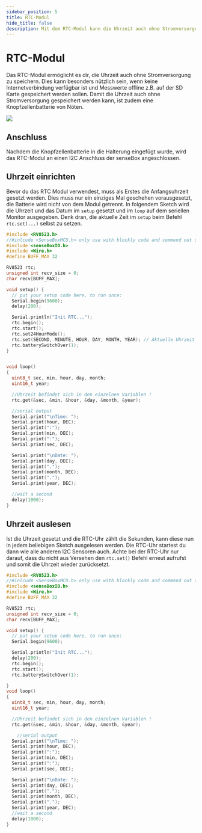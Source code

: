 ```yaml
---
sidebar_position: 5
title: RTC-Modul
hide_title: false
description: Mit dem RTC-Modul kann die Uhrzeit auch ohne Stromversorgung gespeichert werden.
---
```

# RTC-Modul

Das RTC-Modul ermöglicht es dir, die Uhrzeit auch ohne Stromversorgung zu speichern. Dies kann besonders nützlich sein, wenn keine Internetverbindung verfügbar ist und Messwerte offline z.B. auf der SD Karte gespeichert werden sollen. Damit die Uhrzeit auch ohne Stromversorgung gespeichert werden kann, ist zudem eine Knopfzellenbatterie von Nöten.


![](/img/hardware-bilder/rtc/rtc.png)


## Anschluss

Nachdem die Knopfzellenbatterie in die Halterung eingefügt wurde, wird das RTC-Modul an einen I2C Anschluss der senseBox angeschlossen.


## Uhrzeit einrichten

Bevor du das RTC Modul verwendest, muss als Erstes die Anfangsuhrzeit gesetzt werden. Dies muss nur ein einziges Mal geschehen vorausgesetzt, die Batterie wird nicht von dem Modul getrennt. In folgendem Sketch wird die Uhrzeit und das Datum im `setup` gesetzt und im `loop` auf dem seriellen Monitor ausgegeben.
Denk dran, die aktuelle Zeit im `setup` beim Befehl `rtc.set(...)` selbst zu setzen.

```c++
#include <RV8523.h>
//#inlcude <SenseBoxMCU.h> only use with blockly code and commend out senseBoxIO.h
#include <senseBoxIO.h>
#include <Wire.h>
#define BUFF_MAX 32

RV8523 rtc;
unsigned int recv_size = 0;
char recv[BUFF_MAX];

void setup() {
  // put your setup code here, to run once:
  Serial.begin(9600);
  delay(200);

  Serial.println("Init RTC...");
  rtc.begin();
  rtc.start();
  rtc.set24HourMode();
  rtc.set(SECOND, MINUTE, HOUR, DAY, MONTH, YEAR); // Aktuelle Uhrzeit / Datum HIER setzen!
  rtc.batterySwitchOver(1);
}


void loop()
{
  uint8_t sec, min, hour, day, month;
  uint16_t year;

  //Uhrzeit befindet sich in den einzelnen Variablen !
  rtc.get(&sec, &min, &hour, &day, &month, &year);

  //serial output
  Serial.print("\nTime: ");
  Serial.print(hour, DEC);
  Serial.print(":");
  Serial.print(min, DEC);
  Serial.print(":");
  Serial.print(sec, DEC);

  Serial.print("\nDate: ");
  Serial.print(day, DEC);
  Serial.print(".");
  Serial.print(month, DEC);
  Serial.print(".");
  Serial.print(year, DEC);

  //wait a second
  delay(1000);
}
```

## Uhrzeit auslesen

Ist die Uhrzeit gesetzt und die RTC-Uhr zählt die Sekunden, kann diese nun in jedem beliebigen Sketch ausgelesen werden. Die RTC-Uhr startest du dann wie alle anderen I2C Sensoren auch. Achte bei der RTC-Uhr nur darauf, dass du nicht aus Versehen den `rtc.set()` Befehl erneut aufrufst und somit die Uhrzeit wieder zurücksetzt.

```c++
#include <RV8523.h>
//#inlcude <SenseBoxMCU.h> only use with blockly code and commend out senseBoxIO.h
#include <senseBoxIO.h>
#include <Wire.h>
#define BUFF_MAX 32

RV8523 rtc;
unsigned int recv_size = 0;
char recv[BUFF_MAX];

void setup() {
  // put your setup code here, to run once:
  Serial.begin(9600);

  Serial.println("Init RTC...");
  delay(200);
  rtc.begin();
  rtc.start();
  rtc.batterySwitchOver(1);

}
void loop()
{
  uint8_t sec, min, hour, day, month;
  uint16_t year;

  //Uhrzeit befindet sich in den einzelnen Variablen !
  rtc.get(&sec, &min, &hour, &day, &month, &year);

    //serial output
  Serial.print("\nTime: ");
  Serial.print(hour, DEC);
  Serial.print(":");
  Serial.print(min, DEC);
  Serial.print(":");
  Serial.print(sec, DEC);

  Serial.print("\nDate: ");
  Serial.print(day, DEC);
  Serial.print(".");
  Serial.print(month, DEC);
  Serial.print(".");
  Serial.print(year, DEC);
  //wait a second
  delay(1000);
}
```
